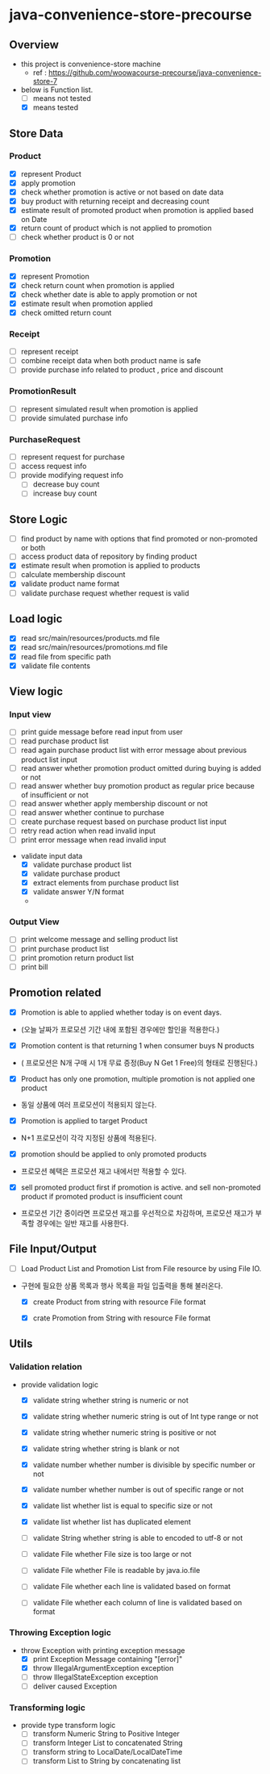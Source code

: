 # java-convenience-store-precourse

## Overview

- this project is convenience-store machine
   - ref : https://github.com/woowacourse-precourse/java-convenience-store-7
- below is Function list.
    - [ ] means not tested 
    - [x] means tested 

## Store Data

### Product
- [x] represent Product
- [x] apply promotion
- [x] check whether promotion is active or not based on date data
- [x] buy product with returning receipt and decreasing count
- [x] estimate result of promoted product when promotion is applied based on Date
- [x] return count of product which is not applied to promotion  
- [ ] check whether product is 0 or not

### Promotion
- [x] represent Promotion
- [x] check return count when promotion is applied
- [x] check whether date is able to apply promotion or not 
- [x] estimate result when promotion applied
- [x] check omitted return count 

### Receipt
- [ ] represent receipt
- [ ] combine receipt data when both product name is safe
- [ ] provide purchase info related to product , price and discount

### PromotionResult
- [ ] represent simulated result when promotion is applied
- [ ] provide simulated purchase info

### PurchaseRequest
- [ ] represent request for purchase
- [ ] access request info
- [ ] provide modifying request info 
   - [ ] decrease buy count
   - [ ] increase buy count

## Store Logic
- [ ] find product by name with options that find promoted or non-promoted or both
- [ ] access product data of repository by finding product
- [x] estimate result when promotion is applied to products
- [ ] calculate membership discount
- [x] validate product name format
- [ ] validate purchase request whether request is valid

## Load logic
- [x] read src/main/resources/products.md file
- [x] read src/main/resources/promotions.md file
- [x] read file from specific path
- [x] validate file contents

## View logic
### Input view 
- [ ] print guide message before read input from user
- [ ] read purchase product list
- [ ] read again purchase product list with error message about previous product list input
- [ ] read answer whether promotion product omitted during buying is added or not
- [ ] read answer whether buy promotion product as regular price because of insufficient or not
- [ ] read answer whether apply membership discount or not
- [ ] read answer whether continue to purchase
- [ ] create purchase request based on purchase product list input
- [ ] retry read action when read invalid input
- [ ] print error message when read invalid input
- validate input data
  - [x] validate purchase product list
  - [x] validate purchase product
  - [x] extract elements from purchase product list
  - [x] validate answer Y/N format
  - 
### Output View
- [ ] print welcome message and selling product list
- [ ] print purchase product list
- [ ] print promotion return product list
- [ ] print bill 
## Promotion related

- [x] Promotion is able to applied whether today is on event days.
- (오늘 날짜가 프로모션 기간 내에 포함된 경우에만 할인을 적용한다.)

- [x] Promotion content is that returning 1 when consumer buys N products
- ( 프로모션은 N개 구매 시 1개 무료 증정(Buy N Get 1 Free)의 형태로 진행된다.)

- [x] Product has only one promotion, multiple promotion is not applied one product
- 동일 상품에 여러 프로모션이 적용되지 않는다.

- [x] Promotion is applied to target Product
- N+1 프로모션이 각각 지정된 상품에 적용된다.


- [x] promotion should be applied to only promoted products
- 프로모션 혜택은 프로모션 재고 내에서만 적용할 수 있다.
- [x] sell promoted product first if promotion is active. and sell non-promoted product if promoted product is insufficient count
- 프로모션 기간 중이라면 프로모션 재고를 우선적으로 차감하며, 프로모션 재고가 부족할 경우에는 일반 재고를 사용한다.

## File Input/Output 
- [ ] Load Product List and Promotion List from File resource by using File IO.
- 구현에 필요한 상품 목록과 행사 목록을 파일 입출력을 통해 불러온다.
    - [x] create Product from string with resource File format
    - [x] crate Promotion from String with resource File format


## Utils

### Validation relation

- provide validation logic
    - [x] validate string whether string is numeric or not
    - [x] validate string whether numeric string is out of Int type range or not
    - [x] validate string whether numeric string is positive or not
    - [x] validate string whether string is blank or not
    - [x] validate number whether number is divisible by specific number or not
    - [x] validate number whether number is out of specific range or not
    - [x] validate list whether list is equal to specific size or not
    - [x] validate list whether list has duplicated element
    - [ ] validate String whether string is able to encoded to utf-8 or not
    - [ ] validate File whether File size is too large or not
    - [ ] validate File whether File is readable by java.io.file
    - [ ] validate File whether each line is validated based on format
    - [ ] validate File whether each column of line is validated based on format


### Throwing Exception logic

- throw Exception with printing exception message
    - [x] print Exception Message containing "[error]"
    - [x] throw IllegalArgumentException exception
    - [ ] throw IllegalStateException exception
    - [ ] deliver caused Exception

### Transforming logic

- provide type transform logic
   - [ ] transform Numeric String to Positive Integer
   - [ ] transform Integer List to concatenated String
   - [ ] transform string to LocalDate/LocalDateTime
   - [ ] transform List<String> to String by concatenating list